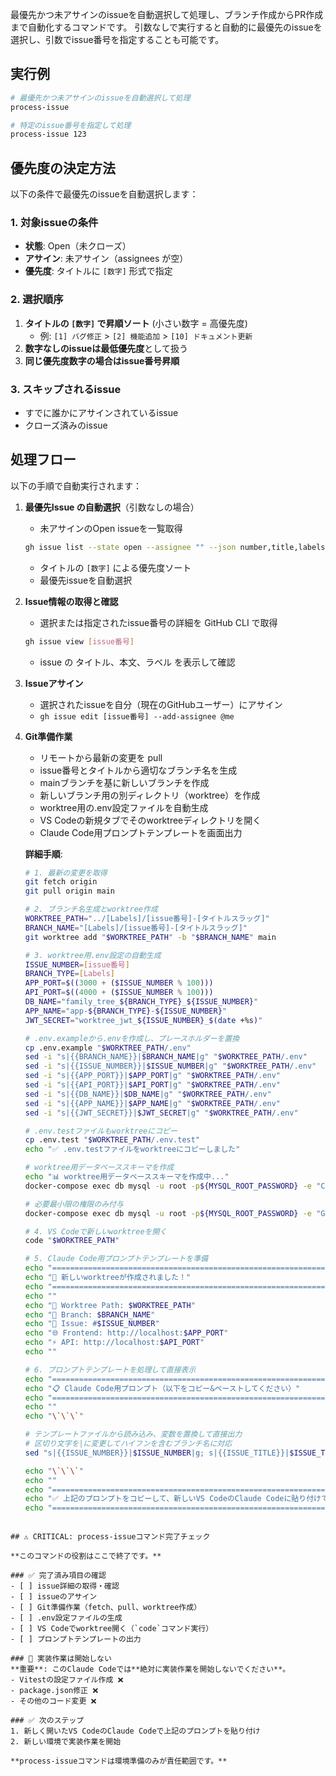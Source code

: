 最優先かつ未アサインのissueを自動選択して処理し、ブランチ作成からPR作成まで自動化するコマンドです。
引数なしで実行すると自動的に最優先のissueを選択し、引数でissue番号を指定することも可能です。

## 実行例

```bash
# 最優先かつ未アサインのissueを自動選択して処理
process-issue

# 特定のissue番号を指定して処理
process-issue 123
```

## 優先度の決定方法

以下の条件で最優先のissueを自動選択します：

### 1. **対象issueの条件**

- **状態**: Open（未クローズ）
- **アサイン**: 未アサイン（assignees が空）
- **優先度**: タイトルに `[数字]` 形式で指定

### 2. **選択順序**

1. **タイトルの `[数字]` で昇順ソート** (小さい数字 = 高優先度)
   - 例: `[1] バグ修正` > `[2] 機能追加` > `[10] ドキュメント更新`
2. **数字なしのissueは最低優先度**として扱う
3. **同じ優先度数字の場合はissue番号昇順**

### 3. **スキップされるissue**

- すでに誰かにアサインされているissue
- クローズ済みのissue

## 処理フロー

以下の手順で自動実行されます：

1. **最優先Issue の自動選択**（引数なしの場合）
   - 未アサインのOpen issueを一覧取得

   ```bash
   gh issue list --state open --assignee "" --json number,title,labels --limit 100
   ```

   - タイトルの `[数字]` による優先度ソート
   - 最優先issueを自動選択

2. **Issue情報の取得と確認**
   - 選択または指定されたissue番号の詳細を GitHub CLI で取得

   ```bash
   gh issue view [issue番号]
   ```

   - issue の タイトル、本文、ラベル を表示して確認

3. **Issueアサイン**
   - 選択されたissueを自分（現在のGitHubユーザー）にアサイン
   - `gh issue edit [issue番号] --add-assignee @me`

4. **Git準備作業**
   - リモートから最新の変更を pull
   - issue番号とタイトルから適切なブランチ名を生成
   - mainブランチを基に新しいブランチを作成
   - 新しいブランチ用の別ディレクトリ（worktree）を作成
   - worktree用の.env設定ファイルを自動生成
   - VS Codeの新規タブでそのworktreeディレクトリを開く
   - Claude Code用プロンプトテンプレートを画面出力

   **詳細手順**:

   ```bash
   # 1. 最新の変更を取得
   git fetch origin
   git pull origin main

   # 2. ブランチ名生成とworktree作成
   WORKTREE_PATH="../[Labels]/[issue番号]-[タイトルスラッグ]"
   BRANCH_NAME="[Labels]/[issue番号]-[タイトルスラッグ]"
   git worktree add "$WORKTREE_PATH" -b "$BRANCH_NAME" main

   # 3. worktree用.env設定の自動生成
   ISSUE_NUMBER=[issue番号]
   BRANCH_TYPE=[Labels]
   APP_PORT=$((3000 + ($ISSUE_NUMBER % 100)))
   API_PORT=$((4000 + ($ISSUE_NUMBER % 100)))
   DB_NAME="family_tree_${BRANCH_TYPE}_${ISSUE_NUMBER}"
   APP_NAME="app-${BRANCH_TYPE}-${ISSUE_NUMBER}"
   JWT_SECRET="worktree_jwt_${ISSUE_NUMBER}_$(date +%s)"

   # .env.exampleから.envを作成し、プレースホルダーを置換
   cp .env.example "$WORKTREE_PATH/.env"
   sed -i "s|{{BRANCH_NAME}}|$BRANCH_NAME|g" "$WORKTREE_PATH/.env"
   sed -i "s|{{ISSUE_NUMBER}}|$ISSUE_NUMBER|g" "$WORKTREE_PATH/.env"
   sed -i "s|{{APP_PORT}}|$APP_PORT|g" "$WORKTREE_PATH/.env"
   sed -i "s|{{API_PORT}}|$API_PORT|g" "$WORKTREE_PATH/.env"
   sed -i "s|{{DB_NAME}}|$DB_NAME|g" "$WORKTREE_PATH/.env"
   sed -i "s|{{APP_NAME}}|$APP_NAME|g" "$WORKTREE_PATH/.env"
   sed -i "s|{{JWT_SECRET}}|$JWT_SECRET|g" "$WORKTREE_PATH/.env"

   # .env.testファイルもworktreeにコピー
   cp .env.test "$WORKTREE_PATH/.env.test"
   echo "✅ .env.testファイルをworktreeにコピーしました"

   # worktree用データベーススキーマを作成
   echo "📊 worktree用データベーススキーマを作成中..."
   docker-compose exec db mysql -u root -p${MYSQL_ROOT_PASSWORD} -e "CREATE DATABASE IF NOT EXISTS \`${DB_NAME}\`;" 2>/dev/null || echo "⚠️  DB作成をスキップ（DBコンテナが停止中の可能性）"

   # 必要最小限の権限のみ付与
   docker-compose exec db mysql -u root -p${MYSQL_ROOT_PASSWORD} -e "GRANT SELECT, INSERT, UPDATE, DELETE, CREATE, DROP, ALTER, INDEX ON \`${DB_NAME}\`.* TO 'family_tree_user'@'%';" 2>/dev/null || echo "⚠️  権限付与をスキップ（DBコンテナが停止中の可能性）"

   # 4. VS Codeで新しいworktreeを開く
   code "$WORKTREE_PATH"

   # 5. Claude Code用プロンプトテンプレートを準備
   echo "========================================================================================"
   echo "🚀 新しいworktreeが作成されました！"
   echo "========================================================================================"
   echo ""
   echo "📁 Worktree Path: $WORKTREE_PATH"
   echo "🌿 Branch: $BRANCH_NAME"
   echo "🔢 Issue: #$ISSUE_NUMBER"
   echo "🌐 Frontend: http://localhost:$APP_PORT"
   echo "⚡ API: http://localhost:$API_PORT"
   echo ""

   # 6. プロンプトテンプレートを処理して直接表示
   echo "========================================================================================"
   echo "📋 Claude Code用プロンプト（以下をコピー&ペーストしてください）"
   echo "========================================================================================"
   echo ""
   echo "\`\`\`"

   # テンプレートファイルから読み込み、変数を置換して直接出力
   # 区切り文字を|に変更してハイフンを含むブランチ名に対応
   sed "s|{{ISSUE_NUMBER}}|$ISSUE_NUMBER|g; s|{{ISSUE_TITLE}}|$ISSUE_TITLE|g; s|{{BRANCH_NAME}}|$BRANCH_NAME|g; s|{{APP_PORT}}|$APP_PORT|g; s|{{API_PORT}}|$API_PORT|g" .claude/templates/worktree-prompt.md

   echo "\`\`\`"
   echo ""
   echo "========================================================================================"
   echo "✅ 上記のプロンプトをコピーして、新しいVS CodeのClaude Codeに貼り付けてください"
   echo "========================================================================================"
   ```

```

## ⚠️ CRITICAL: process-issueコマンド完了チェック

**このコマンドの役割はここで終了です。**

### ✅ 完了済み項目の確認
- [ ] issue詳細の取得・確認
- [ ] issueのアサイン
- [ ] Git準備作業（fetch、pull、worktree作成）
- [ ] .env設定ファイルの生成
- [ ] VS Codeでworktree開く（`code`コマンド実行）
- [ ] プロンプトテンプレートの出力

### 🚫 実装作業は開始しない
**重要**: このClaude Codeでは**絶対に実装作業を開始しないでください**。
- Vitestの設定ファイル作成 ❌
- package.json修正 ❌
- その他のコード変更 ❌

### ✅ 次のステップ
1. 新しく開いたVS CodeのClaude Codeで上記のプロンプトを貼り付け
2. 新しい環境で実装作業を開始

**process-issueコマンドは環境準備のみが責任範囲です。**
```
